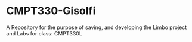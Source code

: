 # CMPT330-Gisolfi
A Repository for the purpose of saving, and developing the Limbo project and Labs for class: CMPT330L
